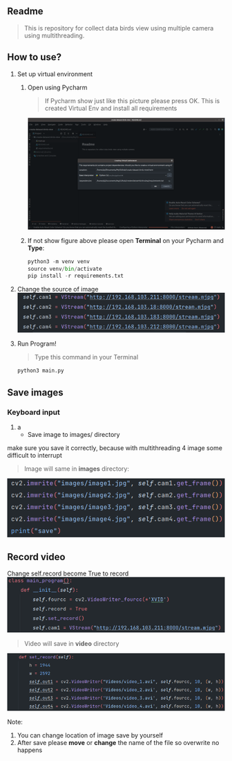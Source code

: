 ## Readme
>This is repository for collect data birds view using multiple camera using multithreading.

## How to use?
1. Set up virtual environment
   1. Open using Pycharm
      > If Pycharm show just like this picture please press OK. This is created Virtual Env and install all requirements

      ![](assets/img2.png)
   
   2. If not show figure above please open **Terminal** on your Pycharm and **Type**: 
      
      ```python
      python3 -m venv venv
      source venv/bin/activate
      pip install -r requirements.txt
      ```
2. Change the source of image
![img_3.png](assets/img_3.png)

3. Run Program!
   > Type this command in your Terminal
   ```python
   python3 main.py
   ```
## Save images
### Keyboard input
1. a
   - Save image to images/ directory
   
make sure you save it correctly, because with multithreading 4 image some difficult to interrupt

> Image will same in **images** directory:

   ![img.png](assets/img4.png)

## Record video
Change self.record become True to record
![img_2.png](assets/img_6.png)

> Video will save in **video** directory

   ![img_1.png](assets/img_5.png)

Note:
   1. You can change location of image save by yourself
   2. After save please **move** or **change** the name of the file so overwrite no happens
